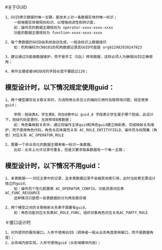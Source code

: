 #关于GUID

	1、GUID表示数据的唯一主键，是技术上对一条数据实体的唯一标识；
		一般根据实体做规则标识，以增强阅读性和辨识度，
		如：操作员的数据主键规则为 operator-xxxx-xxxx-xxxx
		功能的数据主键规则为 function-xxxx-xxxx-xxxx
		
	2、每个表数据的GUID由系统自动生成，一般会标识上数据烙印
		如：机构编码为CN0101的机构数据记录其GUID可能是 org812982938247823
	
	3、建议通过功能做数据维护，而不是手工（SQL）修改数据，这样必须人为确保GUID正确使用；
	
	4、用作主键或者UNIQUE的字段长度不要超过128；

## 模型设计时，以下情况规定使用guid：

	1、两个模型建存在关联关系时，为消除用业务含义的编码引用时及联修改问题，规定使用guid；
	
		举例：班级表A，学生表B，则在B表中以 guid_A 字段表示学生属于哪个班级，此设计下，班级代码变更时，无效修改B表数据；
		如：角色集映射关系中，通过将操作主体guid和角色guid建立映射表，完成映射关系维护，而不使用角色代码，角色与实体属性关系 AC_ROLE_ENTITYFIELD、操作员与权限集（角色）对应关系 AC_OPERATOR_ROLE
	
	2、需要一个非业务化的数据主键来唯一标识一条数据。
		比如：业务上允许记录可重复，但是又要求每条数据有一个唯一主键；
	
## 模型设计时，以下情况不用guid：

	1、本表数据一一对应主表中的记录，且本表数据记录不会被其他表引用，此时当前表无需设计独立的guid，
		如：操作员个性化配置表 AC_OPERATOR_CONFIG、功能资源对应表 AC_FUNC_RESOURCE
		这种情况只是把一张表数据拆分为两张表存储
		
	2、两个模型之间的关联映射关系表不需要有guid，
		如：角色功能对应关系表AC_ROLE_FUNC、组织对象角色对应关系AC_PARTY_ROLE


＃接口设计时

	1、对外提供的服务接口，入参不使用GUID（调用者一般从业务角度使用接口，而不是数据角度）；
	2、业务域内部实现，入参可使用guid（业务域模块内部）；


